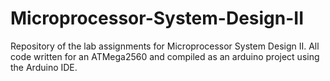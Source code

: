 # Microprocessor-System-Design-II
Repository of the lab assignments for Microprocessor System Design II.
All code written for an ATMega2560 and compiled as an arduino project using the Arduino IDE.
